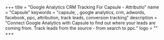 +++
title = "Google Analytics CRM Tracking For Capsule - Attributio"
name = "Capsule"
keywords = "capsule, , google analytics, crm, adwords, facebook, ppc, attribution, track leads, conversion tracking"
description = "Connect Google Analytics with Capsule to find out where your leads are coming from. Track leads from the source - from search to ppc."
logo = ""
+++
